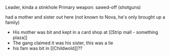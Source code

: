 Leader, kinda a stinkhole
Primary weapon: sawed-off (shotguns)

had a mother and sister out here (not known to Nova, he's only brought up a family)
- His mother was bit and kept in a card shop at [[Strip mall - something plaza]]
- The gang claimed it was his sister, this was a lie
- his fam was bit in [[Childwold]]??